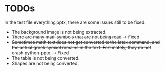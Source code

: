 # TODOs

In the test file everything.pptx, there are some issues still to be fixed:

- The background image is not being extracted.
- ~~There are many math symbols that are not being read~~ -> Fixed
- ~~Sometimes math text does not get converted to the latex command, and the actual greek symbol remains in the text. Fortunately, they do not crash python-pptx.~~ -> Fixed
- The table is not being converted.
- Shapes are not being converted.
